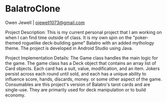 # BalatroClone
Owen Jewell | ojewell1073@gmail.com

Project Description:
This is my current personal project that I am working on when I can find time outside of class. It is my own spin on the "poker-themed roguelike deck-building game" Balatro with an added mythology theme. The project is developed in Android Studio using Java.


Project Implementation Details:
The Game class handles the main logic for the game.
The game class has a Deck object that contains an array list of Card objects.
Each card has a suit, value, modification, and an item.
Jokers persist across each round until sold, and each has a unique ability to influence score, hands, discards, money. or some other aspect of the game.
Consumables are this project's version of Balatro's tarot cards and are single-use. They are primarily used for deck manipulation or to build economy.
